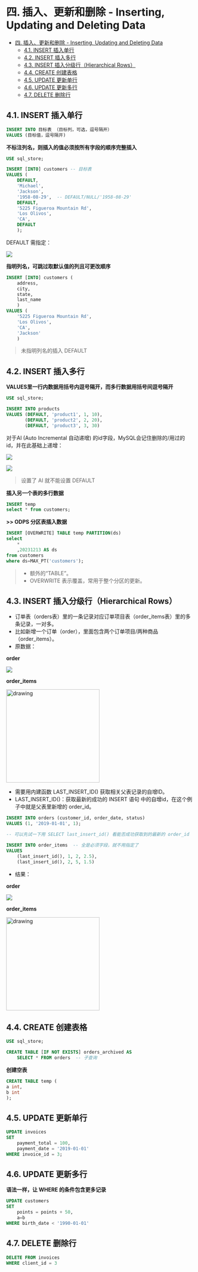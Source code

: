 # 四. 插入、更新和删除 - Inserting, Updating and Deleting Data

- [四. 插入、更新和删除 - Inserting, Updating and Deleting Data](#四-插入更新和删除---inserting-updating-and-deleting-data)
  - [4.1. INSERT 插入单行](#41-insert-插入单行)
  - [4.2. INSERT 插入多行](#42-insert-插入多行)
  - [4.3. INSERT 插入分级行（Hierarchical Rows）](#43-insert-插入分级行hierarchical-rows)
  - [4.4. CREATE 创建表格](#44-create-创建表格)
  - [4.5. UPDATE 更新单行](#45-update-更新单行)
  - [4.6. UPDATE 更新多行](#46-update-更新多行)
  - [4.7. DELETE 删除行](#47-delete-删除行)


## 4.1. INSERT 插入单行

```SQL
INSERT INTO 目标表 （目标列，可选，逗号隔开）
VALUES (目标值，逗号隔开)
```

**不标注列名，则插入的值必须按所有字段的顺序完整插入**

```SQL
USE sql_store;

INSERT [INTO] customers -- 目标表
VALUES (
    DEFAULT,
    'Michael',
    'Jackson',
    '1958-08-29',  -- DEFAULT/NULL/'1958-08-29'
    DEFAULT,
    '5225 Figueroa Mountain Rd', 
    'Los Olivos',
    'CA',
    DEFAULT
    );
```

DEFAULT 需指定：

![](assets/2023-12-13-22-16-16.png)

**指明列名，可跳过取默认值的列且可更改顺序**

```SQL
INSERT [INTO] customers (
    address,
    city,
    state,
    last_name
    )
VALUES (
    '5225 Figueroa Mountain Rd',
    'Los Olivos',
    'CA',
    'Jackson'
    )
```

> 未指明列名的插入 DEFAULT


## 4.2. INSERT 插入多行

**VALUES里一行内数据用括号内逗号隔开，而多行数据用括号间逗号隔开**

```SQL
USE sql_store;

INSERT INTO products 
VALUES (DEFAULT, 'product1', 1, 10),
       (DEFAULT, 'product2', 2, 20),
       (DEFAULT, 'product3', 3, 30)
```

对于AI (Auto Incremental 自动递增) 的id字段，MySQL会记住删除的/用过的id，并在此基础上递增：

![](assets/2023-12-13-21-48-50.png)

![](assets/2023-12-13-22-12-23.png)

> 设置了 AI 就不能设置 DEFAULT


**插入另一个表的多行数据**

```SQL
INSERT temp
select * from customers;
```

**>> ODPS 分区表插入数据**

```SQL
INSERT [OVERWRITE] TABLE temp PARTITION(ds)
select 
	* 
	,20231213 AS ds
from customers
where ds=MAX_PT('customers');
```

> - 额外的“TABLE”。
> - OVERWRITE 表示覆盖，常用于整个分区的更新。


## 4.3. INSERT 插入分级行（Hierarchical Rows）

- 订单表（orders表）里的一条记录对应订单项目表（order_items表）里的多条记录，一对多。
- 比如新增一个订单（order），里面包含两个订单项目/两种商品（order_items）。
- 原数据：

**order**

![](assets/2023-12-13-22-07-34.png)

**order_items**

<img src="assets/2023-12-13-22-08-02.png" alt="drawing" width="250"/>

- 需要用内建函数 LAST_INSERT_ID() 获取相关父表记录的自增ID。
- LAST_INSERT_ID()：获取最新的成功的 INSERT 语句 中的自增id，在这个例子中就是父表里新增的 order_id。


```SQL
INSERT INTO orders (customer_id, order_date, status)
VALUES (1, '2019-01-01', 1);

-- 可以先试一下用 SELECT last_insert_id() 看能否成功获取到的最新的 order_id

INSERT INTO order_items  -- 全是必须字段，就不用指定了
VALUES 
    (last_insert_id(), 1, 2, 2.5),
    (last_insert_id(), 2, 5, 1.5)
```

- 结果：
  
**order**

![](assets/2023-12-13-22-19-19.png)

**order_items**

<img src="assets/2023-12-13-22-19-36.png" alt="drawing" width="250"/>

## 4.4. CREATE 创建表格

```SQL
USE sql_store;

CREATE TABLE [IF NOT EXISTS] orders_archived AS
    SELECT * FROM orders  -- 子查询
```

**创建空表**

```SQL
CREATE TABLE temp (
a int,
b int
);
```

## 4.5. UPDATE 更新单行

```SQL
UPDATE invoices
SET 
    payment_total = 100, 
    payment_date = '2019-01-01'
WHERE invoice_id = 3;
```

## 4.6. UPDATE 更新多行

**语法一样，让 WHERE 的条件包含更多记录**

```SQL
UPDATE customers
SET 
    points = points + 50, 
    a=b
WHERE birth_date < '1990-01-01'
```

## 4.7. DELETE 删除行

```SQL
DELETE FROM invoices
WHERE client_id = 3
```

